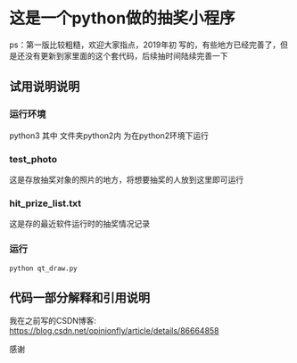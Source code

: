 # 这是一个python做的抽奖小程序

ps：第一版比较粗糙，欢迎大家指点，2019年初 写的，有些地方已经完善了，但是还没有更新到家里面的这个套代码，后续抽时间陆续完善一下

## 试用说明说明

### 运行环境
python3
其中 文件夹python2内 为在python2环境下运行

### test_photo
这是存放抽奖对象的照片的地方，将想要抽奖的人放到这里即可运行

### hit_prize_list.txt
这是存的最近软件运行时的抽奖情况记录

### 运行
```
python qt_draw.py
```

## 代码一部分解释和引用说明
我在之前写的CSDN博客: 
https://blog.csdn.net/opinionfly/article/details/86664858

感谢